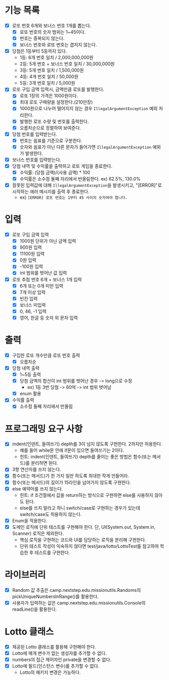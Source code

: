 # 기능 목록
- [x] 로또 번호 6개와 보너스 번호 1개를 뽑는다.
  - [x] 로또 번호의 숫자 범위는 1~45이다.
  - [x] 번호는 중복되지 않는다.
  - [x] 보너스 번호와 로또 번호는 겹치지 않는다.
- [x] 당첨은 1등부터 5등까지 있다.
    - 1등: 6개 번호 일치 / 2,000,000,000원
    - 2등: 5개 번호 + 보너스 번호 일치 / 30,000,000원
    - 3등: 5개 번호 일치 / 1,500,000원
    - 4등: 4개 번호 일치 / 50,000원
    - 5등: 3개 번호 일치 / 5,000원
- [x] 로또 구입 금액 입력시, 금액만큼 로또를 발행한다.
  - [x] 로또 1장의 가격은 1000원이다.
  - [x] 최대 로또 구매량을 설정한다.(210만장)
  - [x] 1000원으로 나누어 떨어지지 않는 경우 `IllegalArgumentException` 예외 처리한다.
  - [x] 발행한 로또 수량 및 번호를 출력한다.
  - [x] 오름차순으로 정렬하여 보여준다.
- [x] 당첨 번호를 입력받는다.
  - [x] 번호는 쉼표를 기준으로 구분한다.
  - [x] 숫자와 쉼표가 아닌 다른 문자가 들어가면 `IllegalArgumentException` 예외가 발생한다.
- [x] 보너스 번호를 입력받는다.
- [x] 당첨 내역 및 수익률을 출력하고 로또 게임을 종료한다.
  - [x] 수익률: (당첨 금액)/(사용 금액) * 100
  - [x] 수익률은 소수점 둘째 자리에서 반올림한다. ex) 62.5%, 130.0%
- [x] 잘못된 입력값에 대해 `IllegalArgumentException`을 발생시키고, "[ERROR]"로 시작하는 에러 메시지를 출력 후 종료한다.
  - ex) `[ERROR] 로또 번호는 1부터 45 사이의 숫자여야 합니다.`

# 입력
- [x] 로또 구입 금액 입력
  - [x] 1000원 단위가 아닌 금액 입력
  - [x] 900원 입력
  - [x] 11100원 입력
  - [x] 0원 입력
  - [x] -100원 입력
  - [x] int 범위를 벗어난 값 입력
- [x] 로또 추첨 번호 6개 + 보너스 1개 입력
  - [x] 6개 또는 0개 미만 입력
  - [x] 7개 이상 입력
  - [x] 빈칸 입력
  - [x] 보너스 미입력
  - [x] 0, 46, -1 입력
  - [x] 영어, 한글 등 숫자 외 문자 입력

# 출력
- [x] 구입한 로또 개수만큼 로또 번호 출력
  - [x] 오름차순
- [x] 당첨 내역 출력
  - [x] 1~5등 출력
  - [x] 당첨 금액의 합산이 int 범위를 벗어난 경우 -> long으로 수정
    - ex) 1등 3번 당첨 -> 60억 -> int 범위 벗어남
  - [x] enum 활용
- [x] 수익률 출력
  - [x] 소수점 둘째 자리에서 반올림

# 프로그래밍 요구 사항
- [x] indent(인덴트, 들여쓰기) depth를 3이 넘지 않도록 구현한다. 2까지만 허용한다.
  - 예를 들어 while문 안에 if문이 있으면 들여쓰기는 2이다.
  - 힌트: indent(인덴트, 들여쓰기) depth를 줄이는 좋은 방법은 함수(또는 메서드)를 분리하면 된다.
- [x] 3항 연산자를 쓰지 않는다.
- [x] 함수(또는 메서드)가 한 가지 일만 하도록 최대한 작게 만들어라.
- [x] 함수(또는 메서드)의 길이가 15라인을 넘어가지 않도록 구현한다.
- [x] else 예약어를 쓰지 않는다.
  - 힌트: if 조건절에서 값을 return하는 방식으로 구현하면 else를 사용하지 않아도 된다.
  - else를 쓰지 말라고 하니 switch/case로 구현하는 경우가 있는데 switch/case도 허용하지 않는다.
- [x] Enum을 적용한다.
- [x] 도메인 로직에 단위 테스트를 구현해야 한다. 단, UI(System.out, System.in, Scanner) 로직은 제외한다.
  - 핵심 로직을 구현하는 코드와 UI를 담당하는 로직을 분리해 구현한다.
  - 단위 테스트 작성이 익숙하지 않다면 test/java/lotto/LottoTest를 참고하여 학습한 후 테스트를 구현한다.

# 라이브러리
- [x] Random 값 추출은 camp.nextstep.edu.missionutils.Randoms의 pickUniqueNumbersInRange()를 활용한다.
- [x] 사용자가 입력하는 값은 camp.nextstep.edu.missionutils.Console의 readLine()을 활용한다.

# Lotto 클래스
- [x] 제공된 Lotto 클래스를 활용해 구현해야 한다.
- [x] Lotto에 매개 변수가 없는 생성자를 추가할 수 없다. 
- [x] numbers의 접근 제어자인 private을 변경할 수 없다. 
- [x] Lotto에 필드(인스턴스 변수)를 추가할 수 없다.
  - Lotto의 패키지 변경은 가능하다.